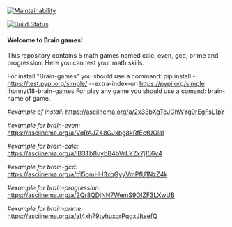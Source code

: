 [![Maintainability](https://api.codeclimate.com/v1/badges/a99a88d28ad37a79dbf6/maintainability)](https://codeclimate.com/github/JhonnyT18/python-project-lvl1)


[![Build Status](https://travis-ci.com/JhonnyT18/python-project-lvl1.svg?branch=master)](https://travis-ci.com/JhonnyT18/python-project-lvl1)


#### Welcome to Brain games!
This repository contains 5 math games named calc, even, gcd, prime and progression. Here you can test your math skills.


For install "Brain-games" you should use a command: pip install -i https://test.pypi.org/simple/ --extra-index-url https://pypi.org/simple jhonnyt18-brain-games
For play any game you should use a comand: brain-name of game.


*#example of install:*
https://asciinema.org/a/2x33bXgTcJChWYg0rEgFsL1pY


*#example for brain-even:*
https://asciinema.org/a/VqRAJZ48GJxbg8kRfEetUOlaI


*#example for brain-calc:*
https://asciinema.org/a/iB3Tb8uybB4bVrLYZx7j156y4


*#example for brain-gcd:*
https://asciinema.org/a/tfl5omHH3xqGyyVmPfU1NzZ4k


*#example for brain-progression:*
https://asciinema.org/a/2Qr8QDjNN7WemS9OIZF3LXwUB


*#example for brain-prime:*
https://asciinema.org/a/aI4xh79tyhuxqrPqgxJIteefQ
